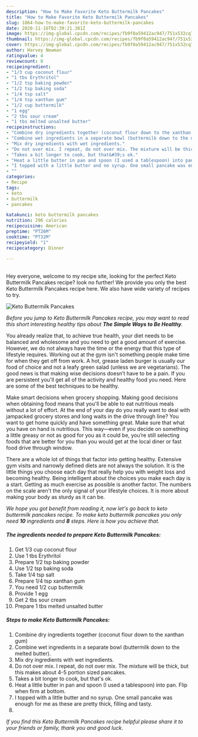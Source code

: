 ```yaml
---
description: "How to Make Favorite Keto Buttermilk Pancakes"
title: "How to Make Favorite Keto Buttermilk Pancakes"
slug: 1864-how-to-make-favorite-keto-buttermilk-pancakes
date: 2020-11-16T02:39:21.381Z
image: https://img-global.cpcdn.com/recipes/fb9f0a59412ac947/751x532cq70/keto-buttermilk-pancakes-recipe-main-photo.jpg
thumbnail: https://img-global.cpcdn.com/recipes/fb9f0a59412ac947/751x532cq70/keto-buttermilk-pancakes-recipe-main-photo.jpg
cover: https://img-global.cpcdn.com/recipes/fb9f0a59412ac947/751x532cq70/keto-buttermilk-pancakes-recipe-main-photo.jpg
author: Harvey Newman
ratingvalue: 4
reviewcount: 8
recipeingredient:
- "1/3 cup coconut flour"
- "1 tbs Erythritol"
- "1/2 tsp baking powder"
- "1/2 tsp baking soda"
- "1/4 tsp salt"
- "1/4 tsp xanthan gum"
- "1/2 cup buttermilk"
- "1 egg"
- "2 tbs sour cream"
- "1 tbs melted unsalted butter"
recipeinstructions:
- "Combine dry ingredients together (coconut flour down to the xanthan gum)"
- "Combine wet ingredients in a separate bowl (buttermilk down to the melted butter)."
- "Mix dry ingredients with wet ingredients."
- "Do not over mix. I repeat, do not over mix. The mixture will be thick, but this makes about 4-5 portion sized pancakes."
- "Takes a bit longer to cook, but that&#39;s ok."
- "Heat a little butter in pan and spoon (I used a tablespoon) into pan. Flip when firm at bottom."
- "I topped with a little butter and no syrup. One small pancake was enough for me as these are pretty thick, filling and tasty."
- ""
categories:
- Recipe
tags:
- keto
- buttermilk
- pancakes

katakunci: keto buttermilk pancakes 
nutrition: 296 calories
recipecuisine: American
preptime: "PT26M"
cooktime: "PT32M"
recipeyield: "1"
recipecategory: Dinner

---
```

<br>
Hey everyone, welcome to my recipe site, looking for the perfect Keto Buttermilk Pancakes recipe? look no further! We provide you only the best Keto Buttermilk Pancakes recipe here. We also have wide variety of recipes to try.
<br>


![Keto Buttermilk Pancakes](https://img-global.cpcdn.com/recipes/fb9f0a59412ac947/751x532cq70/keto-buttermilk-pancakes-recipe-main-photo.jpg)

<i>Before you jump to Keto Buttermilk Pancakes recipe, you may want to read this short interesting healthy tips about <strong>The Simple Ways to Be Healthy</strong>.</i>

You already realize that, to achieve true health, your diet needs to be balanced and wholesome and you need to get a good amount of exercise. However, we do not always have the time or the energy that this type of lifestyle requires. Working out at the gym isn't something people make time for when they get off from work. A hot, grease laden burger is usually our food of choice and not a leafy green salad (unless we are vegetarians). The good news is that making wise decisions doesn’t have to be a pain. If you are persistent you'll get all of the activity and healthy food you need. Here are some of the best techniques to be healthy.

Make smart decisions when grocery shopping. Making good decisions when obtaining food means that you'll be able to eat nutritious meals without a lot of effort. At the end of your day do you really want to deal with jampacked grocery stores and long waits in the drive through line? You want to get home quickly and have something great. Make sure that what you have on hand is nutritious. This way—even if you decide on something a little greasy or not as good for you as it could be, you’re still selecting foods that are better for you than you would get at the local diner or fast food drive through window.

There are a whole lot of things that factor into getting healthy. Extensive gym visits and narrowly defined diets are not always the solution. It is the little things you choose each day that really help you with weight loss and becoming healthy. Being intelligent about the choices you make each day is a start. Getting as much exercise as possible is another factor. The numbers on the scale aren't the only signal of your lifestyle choices. It is more about making your body as sturdy as it can be. 


<i>We hope you got benefit from reading it, now let's go back to keto buttermilk pancakes recipe. To make keto buttermilk pancakes you only need <strong>10</strong> ingredients and <strong>8</strong> steps. Here is how you achieve that.
</i>

##### The ingredients needed to prepare Keto Buttermilk Pancakes:

1. Get 1/3 cup coconut flour
1. Use 1 tbs Erythritol
1. Prepare 1/2 tsp baking powder
1. Use 1/2 tsp baking soda
1. Take 1/4 tsp salt
1. Prepare 1/4 tsp xanthan gum
1. You need 1/2 cup buttermilk
1. Provide 1 egg
1. Get 2 tbs sour cream
1. Prepare 1 tbs melted unsalted butter


##### Steps to make Keto Buttermilk Pancakes:

1. Combine dry ingredients together (coconut flour down to the xanthan gum)
1. Combine wet ingredients in a separate bowl (buttermilk down to the melted butter).
1. Mix dry ingredients with wet ingredients.
1. Do not over mix. I repeat, do not over mix. The mixture will be thick, but this makes about 4-5 portion sized pancakes.
1. Takes a bit longer to cook, but that&#39;s ok.
1. Heat a little butter in pan and spoon (I used a tablespoon) into pan. Flip when firm at bottom.
1. I topped with a little butter and no syrup. One small pancake was enough for me as these are pretty thick, filling and tasty.
1. 


<i>If you find this Keto Buttermilk Pancakes recipe helpful please share it to your friends or family, thank you and good luck.</i>

